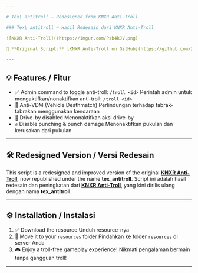 ```yaml
---

# Tex\_antitroll — Redesigned from KNXR Anti-Troll

### Tex\_antitroll — Hasil Redesain dari KNXR Anti-Troll

![KNXR Anti-Troll]((https://imgur.com/Psb4kJV.png)

🔗 **Original Script:** [KNXR Anti-Troll on GitHub](https://github.com/ZerXGIT/knxr-antitroll)

---
```


## 💡 Features / Fitur

* ✅ Admin command to toggle anti-troll: `/troll <id>`
  Perintah admin untuk mengaktifkan/nonaktifkan anti-troll: `/troll <id>`
* 🚫 Anti-VDM (Vehicle Deathmatch)
  Perlindungan terhadap tabrak-tabrakan menggunakan kendaraan
* 🔫 Drive-by disabled
  Menonaktifkan aksi drive-by
* ✊ Disable punching & punch damage
  Menonaktifkan pukulan dan kerusakan dari pukulan

---

## 🛠️ Redesigned Version / Versi Redesain

This script is a redesigned and improved version of the original [**KNXR Anti-Troll**](https://github.com/ZerXGIT/knxr-antitroll), now republished under the name **tex\_antitroll**.
Script ini adalah hasil redesain dan peningkatan dari [**KNXR Anti-Troll**](https://github.com/ZerXGIT/knxr-antitroll), yang kini dirilis ulang dengan nama **tex\_antitroll**.

---

## ⚙️ Installation / Instalasi

1. ✅ Download the resource
   Unduh resource-nya
2. 📂 Move it to your `resources` folder
   Pindahkan ke folder `resources` di server Anda
3. 🎮 Enjoy a troll-free gameplay experience!
   Nikmati pengalaman bermain tanpa gangguan troll!

---
